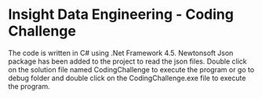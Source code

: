 Insight Data Engineering - Coding Challenge
===========================================================
 The code is written in C# using .Net Framework 4.5.
 Newtonsoft Json package has been added to the project to read the json files.
 Double click on the solution file named CodingChallenge to execute the program or go to debug folder and double click on the CodingChallenge.exe file to execute the program.
 